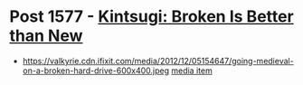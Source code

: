 # Post 1577 - [Kintsugi: Broken Is Better than New](https://www.ifixit.com/News/1577/kintsugi-better-than-new)

- https://valkyrie.cdn.ifixit.com/media/2012/12/05154647/going-medieval-on-a-broken-hard-drive-600x400.jpeg [media item](media-28222.md)
